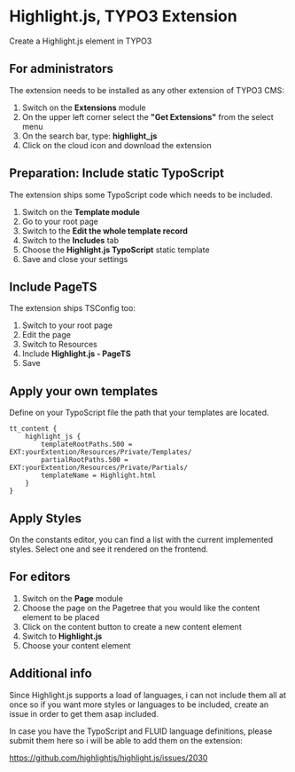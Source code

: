# Highlight.js, TYPO3 Extension

Create a Highlight.js element in TYPO3

For administrators
------------------
The extension needs to be installed as any other extension of TYPO3 CMS:

1. Switch on the **Extensions** module
2. On the upper left corner select the **"Get Extensions"** from the select menu
3. On the search bar, type: **highlight_js**
4. Click on the cloud icon and download the extension

Preparation: Include static TypoScript
----------------------

The extension ships some TypoScript code which needs to be included.

1. Switch on the **Template module**
2. Go to your root page
3. Switch to the **Edit the whole template record**
4. Switch to the **Includes** tab
5. Choose the **Highlight.js TypoScript** static template
6. Save and close your settings

Include PageTS
----------------------

The extension ships TSConfig too:

1. Switch to your root page
2. Edit the page
3. Switch to Resources
4. Include **Highlight.js - PageTS**
6. Save

Apply your own templates
----------------------

Define on your TypoScript file the path that your templates are located.

   	tt_content {
      	highlight_js {
			templateRootPaths.500 = EXT:yourExtention/Resources/Private/Templates/
			partialRootPaths.500 = EXT:yourExtention/Resources/Private/Partials/
			templateName = Highlight.html
		}
   	}
	
	
Apply Styles
----------------------
On the constants editor, you can find a list with the current implemented styles. Select one and see it rendered on the frontend.

For editors
------------------

1. Switch on the **Page** module
2. Choose the page on the Pagetree that you would like the content element to be placed
3. Click on the content button to create a new content element
4. Switch to **Highlight.js**
5. Choose your content element

Additional info
------------------

Since Highlight.js supports a load of languages, i can not include them all at once so if you want more styles or languages to be included, create an issue in order to get them asap included.

In case you have the TypoScript and FLUID language definitions, please submit them here so i will be able to add them on the extension:

https://github.com/highlightjs/highlight.js/issues/2030

